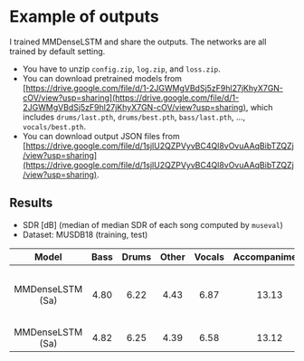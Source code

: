 # Example of outputs
I trained MMDenseLSTM and share the outputs. The networks are all trained by default setting.
- You have to unzip `config.zip`, `log.zip`, and `loss.zip`.
- You can download pretrained models from [https://drive.google.com/file/d/1-2JGWMgVBdSj5zF9hl27jKhyX7GN-cOV/view?usp=sharing](https://drive.google.com/file/d/1-2JGWMgVBdSj5zF9hl27jKhyX7GN-cOV/view?usp=sharing), which includes `drums/last.pth`, `drums/best.pth`, `bass/last.pth`, ..., `vocals/best.pth`.
- You can download output JSON files from [https://drive.google.com/file/d/1sjlU2QZPVyvBC4Ql8vOvuAAqBibTZQZj/view?usp=sharing](https://drive.google.com/file/d/1sjlU2QZPVyvBC4Ql8vOvuAAqBibTZQZj/view?usp=sharing).

## Results
- SDR [dB] (median of median SDR of each song computed by `museval`)
- Dataset: MUSDB18 (training, test)

| Model | Bass | Drums | Other | Vocals | Accompaniment | Average | Note |
| :---: | :---: | :---: | :---: | :---: | :---: | :---: | :---: |
| MMDenseLSTM (Sa) | 4.80 | 6.22 | 4.43 | 6.87 | 13.13 | 5.58 | Epoch is chosen by validation loss. |
| MMDenseLSTM (Sa) | 4.82 | 6.25 | 4.39 | 6.58 | 13.12 | 5.51 | After training. |